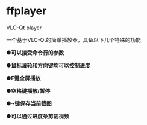 # ffplayer
VLC-Qt player

一个基于VLC-Qt的简单播放器，具备以下几个特殊的功能

**●可以接受命令行的参数**

**●鼠标滚轮和方向键均可以控制进度**

**●F键全屏播放**

**●空格键播放/暂停**

**●~键保存当前截图**

**●可以通过进度条剪裁视频**

